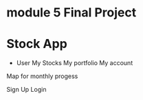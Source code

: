 # module 5 Final Project #

# Stock App #
- User 
My Stocks 
My portfolio
My account 

Map for monthly progess 

Sign Up
Login 
